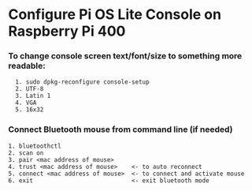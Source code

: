 # Configure Pi OS Lite Console on Raspberry Pi 400

### To change console screen text/font/size to something more readable:
```
  1. sudo dpkg-reconfigure console-setup
  2. UTF-8
  3. Latin 1
  4. VGA
  5. 16x32
```

### Connect Bluetooth mouse from command line (if needed)
```
1. bluetoothctl
2. scan on
3. pair <mac address of mouse>
4. trust <mac address of mouse>    <- to auto reconnect
5. connect <mac address of mouse>  <- to connect and activate mouse
6. exit                            <- exit bluetooth mode
```
